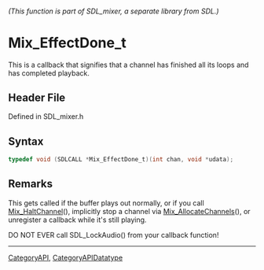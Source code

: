 ###### (This function is part of SDL_mixer, a separate library from SDL.)
# Mix_EffectDone_t

This is a callback that signifies that a channel has finished all its loops and has completed playback.

## Header File

Defined in SDL_mixer.h

## Syntax

```c
typedef void (SDLCALL *Mix_EffectDone_t)(int chan, void *udata);
```

## Remarks

This gets called if the buffer plays out normally, or if you call
[Mix_HaltChannel](Mix_HaltChannel)(), implicitly stop a channel via
[Mix_AllocateChannels](Mix_AllocateChannels)(), or unregister a callback
while it's still playing.

DO NOT EVER call SDL_LockAudio() from your callback function!

----
[CategoryAPI](CategoryAPI), [CategoryAPIDatatype](CategoryAPIDatatype)

